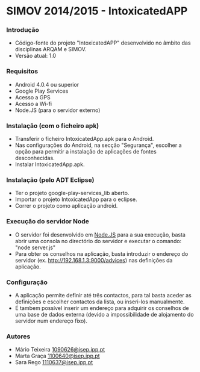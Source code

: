 # SIMOV 2014/2015 - IntoxicatedAPP #

### Introdução ###

* Código-fonte do projeto "IntoxicatedAPP" desenvolvido no âmbito das disciplinas ARQAM e SIMOV.
* Versão atual: 1.0

### Requisitos ###

* Android 4.0.4 ou superior
* Google Play Services
* Acesso a GPS
* Acesso a Wi-fi
* Node.JS (para o servidor externo)

### Instalação (com o ficheiro apk) ###

* Transferir o ficheiro IntoxicatedApp.apk para o Android.
* Nas configurações do Android, na secção "Segurança", escolher a opção para permitir a instalação de aplicações de fontes desconhecidas.
* Instalar IntoxicatedApp.apk.

### Instalação (pelo ADT Eclipse) ###

* Ter o projeto google-play-services_lib aberto.
* Importar o projeto IntoxicatedApp para o eclipse. 
* Correr o projeto como aplicação android.

### Execução do servidor Node ###

* O servidor foi desenvolvido em [Node.JS](http://nodejs.org/) para a sua execução, basta abrir uma consola no directório do servidor e executar o comando: "node server.js"
* Para obter os conselhos na aplicação, basta introduzir o endereço do servidor (ex. http://192.168.1.3:9000/advices) nas definições da aplicação.

### Configuração ###

* A aplicação permite definir até três contactos, para tal basta aceder as definições e escolher contactos da lista, ou inseri-los manualmente.
* É tambem possível inserir um endereço para adquirir os conselhos de uma base de dados externa (devido a impossibilidade de alojamento do servidor num endereço fixo).

### Autores ###

* Mário Teixeira [1090626@isep.ipp.pt](mailto:1090626@isep.ipp.pt)
* Marta Graça [1100640@isep.ipp.pt](mailto:1100640@isep.ipp.pt)
* Sara Rego [1110637@isep.ipp.pt](mailto:1110637@isep.ipp.pt)
